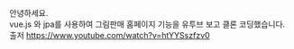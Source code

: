 안녕하세요. <br>
vue.js 와 jpa를 사용하여 그림판매 홈페이지 기능을 유투브 보고 클론 코딩했습니다. <br>
출저 https://www.youtube.com/watch?v=htYYSszfzv0 
